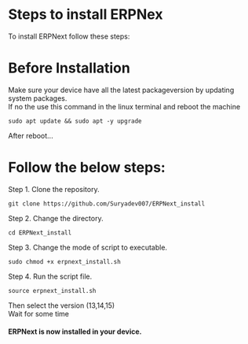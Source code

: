 # Steps to install ERPNex
To install ERPNext follow these steps:<br>
# Before Installation
Make sure your device have all the latest packageversion by updating system packages.<br>
If no the use this command in the linux terminal and reboot the machine <br>
```
sudo apt update && sudo apt -y upgrade
```
After reboot...
# Follow the below steps:

Step 1. Clone the repository.
```
git clone https://github.com/Suryadev007/ERPNext_install
```
Step 2. Change the directory.
```
cd ERPNext_install
```
Step 3. Change the mode of script to executable.
```
sudo chmod +x erpnext_install.sh
```
Step 4. Run the script file.
```
source erpnext_install.sh
```
Then select the version (13,14,15)<br>
Wait for some time
#### ERPNext is now installed in your device.
